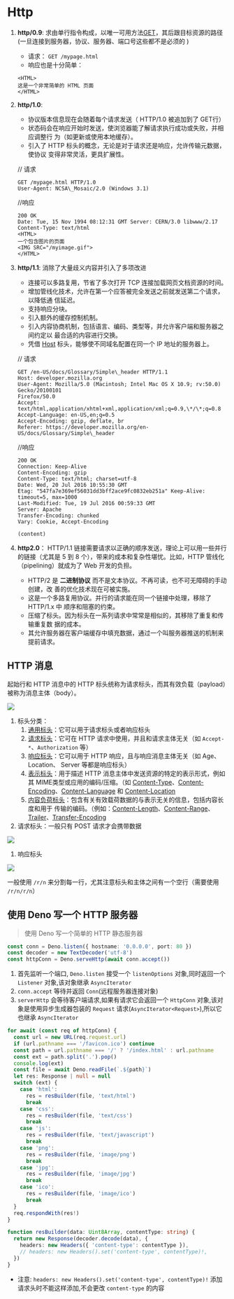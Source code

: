 # Http

1. **http/0.9**: 求由单⾏指令构成，以唯⼀可⽤⽅法[GET](https://developer.mozilla.org/zh-CN/docs/Web/HTTP/Methods/GET)，其后跟⽬标资源的路径 (⼀旦连接到服务器，协议、服务器、端⼝号这些都不是必须的 )
   - 请求： `GET /mypage.html`
   - 响应也是⼗分简单：

   ```http
   <HTML>
   这是⼀个⾮常简单的 HTML ⻚⾯
   </HTML>
   ```

2. **http/1.0**:
   - 协议版本信息现在会随着每个请求发送（ HTTP/1.0 被追加到了 GET⾏）
   - 状态码会在响应开始时发送，使浏览器能了解请求执⾏成功或失败，并相应调整⾏ 为（如更新或使⽤本地缓存）。
   - 引⼊了 HTTP 标头的概念，⽆论是对于请求还是响应，允许传输元数据，使协议 变得⾮常灵活，更具扩展性。

   // 请求

   ```http
   GET /mypage.html HTTP/1.0
   User-Agent: NCSA\_Mosaic/2.0 (Windows 3.1)
   ```

   //响应

   ```http
   200 OK
   Date: Tue, 15 Nov 1994 08:12:31 GMT Server: CERN/3.0 libwww/2.17 Content-Type: text/html
   <HTML>
   ⼀个包含图⽚的⻚⾯
   <IMG SRC="/myimage.gif">
   </HTML>
   ```

3. **http/1.1**: 消除了⼤量歧义内容并引⼊了多项改进

   - 连接可以多路复⽤，节省了多次打开 TCP 连接加载⽹⻚⽂档资源的时间。
   - 增加管线化技术，允许在第⼀个应答被完全发送之前就发送第⼆个请求，以降低通 信延迟。
   - ⽀持响应分块。
   - 引⼊额外的缓存控制机制。
   - 引⼊内容协商机制，包括语⾔、编码、类型等，并允许客户端和服务器之间约定以 最合适的内容进⾏交换。
   - 凭借 [Host](https://developer.mozilla.org/zh-CN/docs/Web/HTTP/Headers/Host) 标头，能够使不同域名配置在同⼀个 IP 地址的服务器上。

   // 请求

   ```http
   GET /en-US/docs/Glossary/Simple\_header HTTP/1.1
   Host: developer.mozilla.org
   User-Agent: Mozilla/5.0 (Macintosh; Intel Mac OS X 10.9; rv:50.0) Gecko/20100101 
   Firefox/50.0
   Accept: text/html,application/xhtml+xml,application/xml;q=0.9,\*/\*;q=0.8 Accept-Language: en-US,en;q=0.5
   Accept-Encoding: gzip, deflate, br
   Referer: https://developer.mozilla.org/en-US/docs/Glossary/Simple\_header
   ```

   //响应

   ```http
   200 OK
   Connection: Keep-Alive
   Content-Encoding: gzip
   Content-Type: text/html; charset=utf-8
   Date: Wed, 20 Jul 2016 10:55:30 GMT
   Etag: "547fa7e369ef56031dd3bff2ace9fc0832eb251a" Keep-Alive: timeout=5, max=1000
   Last-Modified: Tue, 19 Jul 2016 00:59:33 GMT
   Server: Apache
   Transfer-Encoding: chunked
   Vary: Cookie, Accept-Encoding
   
   (content)
   ```

4. **http2.0**： HTTP/1.1 链接需要请求以正确的顺序发送，理论上可以⽤⼀些并⾏的链接（尤其是 5 到 8 个），带来的成本和复杂性堪忧。⽐如，HTTP 管线化（pipelining）就成为了 Web 开发的负担。
   - HTTP/2 是 **⼆进制协议** ⽽不是⽂本协议。不再可读，也不可⽆障碍的⼿动创建，改 善的优化技术现在可被实施。
   - 这是⼀个多路复⽤协议。并⾏的请求能在同⼀个链接中处理，移除了 HTTP/1.x 中 顺序和阻塞的约束。
   - 压缩了标头。因为标头在⼀系列请求中常常是相似的，其移除了重复和传输重复数 据的成本。
   - 其允许服务器在客户端缓存中填充数据，通过⼀个叫服务器推送的机制来提前请求。

## HTTP **消息**

起始⾏和 HTTP 消息中的 HTTP 标头统称为请求标头，⽽其有效负载（payload）被称为消息主体（body）。

![ ](https://developer.mozilla.org/en-US/docs/Web/HTTP/Messages/httpmsgstructure2.png)

1. 标头分类：
   1. [通⽤标头](https://developer.mozilla.org/zh-CN/docs/Glossary/General_header)：它可以⽤于请求标头或者响应标头
   2. [请求标头](https://developer.mozilla.org/zh-CN/docs/Glossary/Request_header)：它可在 HTTP 请求中使⽤，并且和请求主体⽆关（如 `Accept-*`、`Authorization` 等）
   3. [响应标头](https://developer.mozilla.org/zh-CN/docs/Glossary/Response_header)：它可以⽤于 HTTP 响应，且与响应消息主体⽆关（如 Age、 Location、 Server 等都是响应标头）
   4. [表示标头](https://developer.mozilla.org/zh-CN/docs/Glossary/Representation_header)：⽤于描述 HTTP 消息主体中发送资源的特定的表示形式，例如其 MIME类型或应⽤的编码/压缩。（如 [Content-Type](https://developer.mozilla.org/zh-CN/docs/Web/HTTP/Headers/Content-Type)、[Content-Encoding](https://developer.mozilla.org/zh-CN/docs/Web/HTTP/Headers/Content-Encoding)、[Content-Language](https://developer.mozilla.org/zh-CN/docs/Web/HTTP/Headers/Content-Language) 和 [Content-Location](https://developer.mozilla.org/zh-CN/docs/Web/HTTP/Headers/Content-Location)
   5. [内容负荷标头](https://developer.mozilla.org/zh-CN/docs/Glossary/Payload_header)：包含有关有效载荷数据的与表示⽆关的信息，包括内容⻓度和⽤于 传输的编码。（例如：[Content-Length](https://developer.mozilla.org/zh-CN/docs/Web/HTTP/Headers/Content-Length)、[Content-Range](https://developer.mozilla.org/zh-CN/docs/Web/HTTP/Headers/Content-Range)、[Trailer](https://developer.mozilla.org/zh-CN/docs/Web/HTTP/Headers/Trailer)、[Transfer-Encoding](https://developer.mozilla.org/zh-CN/docs/Web/HTTP/Headers/Transfer-Encoding)
2. 请求标头：⼀般只有 POST 请求才会携带数据

![ ](https://developer.mozilla.org/en-US/docs/Web/HTTP/Messages/http_request_headers3.png)

1. 响应标头

![ ](https://developer.mozilla.org/en-US/docs/Web/HTTP/Messages/http_response_headers3.png)

⼀般使⽤ `/r/n` 来分割每⼀⾏，尤其注意标头和主体之间有⼀个空⾏（需要使⽤ `/r/n/r/n`）

## 使用 Deno 写一个 HTTP 服务器

> 使用 Deno 写一个简单的 HTTP 静态服务器

```ts
const conn = Deno.listen({ hostname: '0.0.0.0', port: 80 })
const decoder = new TextDecoder('utf-8')
const httpConn = Deno.serveHttp(await conn.accept())
```

1. 首先监听一个端口, `Deno.listen` 接受一个 `listenOptions` 对象,同时返回一个 `Listener` 对象,该对象继承 `AsyncIterator`
2. `conn.accept` 等待并返回 `Conn`(远程服务器连接对象)
3. `serverHttp` 会等待客户端请求,如果有请求它会返回一个 `HttpConn` 对象,该对象是使用异步生成器包装的 `Request` 请求(`AsyncIterator<Request>`),所以它也继承 `AsyncIterator`

```ts
for await (const req of httpConn) {
  const url = new URL(req.request.url)
  if (url.pathname === '/favicon.ico') continue
  const path = url.pathname === '/' ? '/index.html' : url.pathname
  const ext = path.split('.').pop()
  console.log(ext)
  const file = await Deno.readFile(`.${path}`)
  let res: Response | null = null
  switch (ext) {
    case 'html':
      res = resBuilder(file, 'text/html')
      break
    case 'css':
      res = resBuilder(file, 'text/css')
      break
    case 'js':
      res = resBuilder(file, 'text/javascript')
      break
    case 'png':
      res = resBuilder(file, 'image/png')
      break
    case 'jpg':
      res = resBuilder(file, 'image/jpg')
      break
    case 'ico':
      res = resBuilder(file, 'image/ico')
      break
  }
  req.respondWith(res!)
}

function resBuilder(data: Uint8Array, contentType: string) {
  return new Response(decoder.decode(data), {
    headers: new Headers({ 'content-type': contentType }),
    // headers: new Headers().set('content-type', contentType)!,
  })
}
```

- 注意: `headers: new Headers().set('content-type', contentType)!` 添加请求头时不能这样添加,不会更改 `content-type` 的内容
